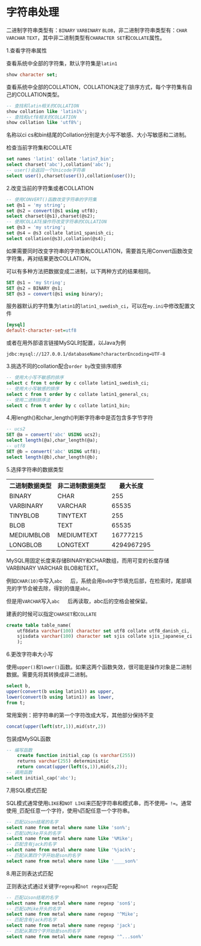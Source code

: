 # 字符串处理

二进制字符串类型有：`BINARY` `VARBINARY` `BLOB`，非二进制字符串类型有：`CHAR` `VARCHAR` `TEXT`，其中非二进制类型有`CHARACTER SET`和`COLLATE`属性。

1.查看字符串属性

查看系统中全部的字符集，默认字符集是`latin1`

```sql
show character set;
```

查看系统中全部的COLLATION，COLLATION决定了排序方式，每个字符集有自己的COLLATION类型。

```sql
-- 查找和latin相关的COLLATION
show collation like 'latin1%';
-- 查找和utf8相关的COLLATION
show collation like 'utf8%';
```

名称以ci cs和bin结尾的Collation分别是大小写不敏感、大小写敏感和二进制。

检查当前字符集和COLLATE

```sql
set names 'latin1' collate 'latin7_bin';
select charset('abc'),collation('abc');
-- user()会返回一个Unicode字符串
select user(),charset(user()),collation(user());
```

2.改变当前的字符集或者COLLATION

```sql
-- 使用CONVERT()函数改变字符串的字符集
set @s1 = 'my string';
set @s2 = convert(@s1 using utf8);
select charset(@s1),charset(@s2);
-- 使用COLLATE操作符改变字符串的COLLATION
set @s3 = 'my string';
set @s4 = @s3 collate latin1_spanish_ci;
select collation(@s3),collation(@s4);
```

如果需要同时改变字符串的字符集和COLLATION，需要首先用Convert函数改变字符集，再对结果更改COLLATION。

可以有多种方法把数据变成二进制，以下两种方式的结果相同。

```sql
SET @s1 = 'my String';
SET @s2 = BINARY @s1;
SET @s3 = convert(@s1 using binary);
```

服务器默认的字符集为`latin1`的`latin1_swedish_ci`，可以在`my.ini`中修改配置文件

```ini
[mysql]
default-character-set=utf8
```

或者在用外部语言链接MySQL时配置，以Java为例

```
jdbc:mysql://127.0.0.1/databaseName?characterEncoding=UTF-8
```

3.挑选不同的collation配合`order by`改变排序顺序

```sql
-- 使用大小写不敏感的排序
select c from t order by c collate latin1_swedish_ci;
-- 使用大小写敏感的排序
select c from t order by c collate latin1_general_cs;
-- 使用二进制排序法
select c from t order by c collate latin1_bin;
```

4.用length()和char_length()判断字符串中是否包含多字节字符

```sql
-- ucs2
SET @a = convert('abc' USING ucs2);
select length(@a),char_length(@a);
-- utf8
SET @b = convert('abc' USING utf8);
select length(@b),char_length(@b);
```

5.选择字符串的数据类型

<table>
    <th>二进制数据类型</th><th>非二进制数据类型</th><th>最大长度</th>
    <tr><td>BINARY</td><td>CHAR</td><td>255</td></tr>
    <tr><td>VARBINARY</td><td>VARCHAR</td><td>65535</td></tr>
    <tr><td>TINYBLOB</td><td>TINYTEXT</td><td>255</td></tr>
    <tr><td>BLOB</td><td>TEXT</td><td>65535</td></tr>
    <tr><td>MEDIUMBLOB</td><td>MEDIUMTEXT</td><td>16777215</td></tr>
    <tr><td>LONGBLOB</td><td>LONGTEXT</td><td>4294967295</td></tr>
</table>

MySQL用固定长度来存储BINARY和CHAR数组，而用可变的长度存储VARBINARY VARCHAR BLOB和TEXT。

例如`CHAR(10)`中写入`abc   `后，系统会用`0x00`字节填充后部，在检索时，尾部填充的字节会被去除，得到的值是`abc`。

但是用`VARCHAR`写入`abc   `后再读取，abc后的空格会被保留。

建表的时候可以指定`CHARSET`和`COLLATE`

```sql
create table table_name(
    utf8data varchar(100) character set utf8 collate utf8_danish_ci,
    sjisdata varchar(100) character set sjis collate sjis_japanese_ci
    );
```

6.更改字符串大小写

使用`upper()`和`lower()`函数。如果这两个函数失效，很可能是操作对象是二进制数据。需要先将其转换成非二进制。

```sql
select b,
upper(convert(b using latin1)) as upper,
lower(convert(b using latin1)) as lower,
from t;
```

常用案例：把字符串的第一个字符改成大写，其他部分保持不变

```sql
concat(upper(left(str,1)),mid(str,2))
```

包装成MySQL函数

```sql
-- 编写函数
    create function initial_cap (s varchar(255))
    returns varchar(255) deterministic
    return concat(upper(left(s,1)),mid(s,2));
-- 调用函数
select initial_cap('abc');
```

7.用SQL模式匹配

SQL模式通常使用`LIKE`和`NOT LIKE`来匹配字符串和模式串，而不使用`= !=`。通常使用`_`匹配任意一个字符，使用`%`匹配任意一个字符串。

```sql
-- 匹配以son结尾的名字
select name from metal where name like 'son%';
-- 匹配以Mike开头的名字
select name from metal where name like '%Mike';
-- 匹配含有jack的名字
select name from metal where name like '%jack%';
-- 匹配从第四个字开始是son的名字
select name from metal where name like '____son%'
```

8.用正则表达式匹配

正则表达式通过关键字`regexp`和`not regexp`匹配

```sql
-- 匹配以son结尾的名字
select name from metal where name regexp 'son$';
-- 匹配以Mike开头的名字
select name from metal where name regexp '^Mike';
-- 匹配含有jack的名字
select name from metal where name regexp 'jack';
-- 匹配从第四个字开始是son的名字
select name from metal where name regexp '^...son%'
```

